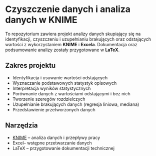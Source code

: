 # Czyszczenie danych i analiza danych w KNIME

To repozytorium zawiera projekt analizy danych skupiający się na identyfikacji, czyszczeniu i uzupełnianiu brakujących oraz odstających wartości z wykorzystaniem **KNIME** i **Excela**. Dokumentacja oraz podsumowanie analizy zostały przygotowane w **LaTeX**.

## Zakres projektu

- Identyfikacja i usuwanie wartości odstających
- Wyznaczanie podstawowych statystyk opisowych
- Interpretacja wyników statystycznych
- Porównanie danych z wartościami odstającymi i bez nich
- Tworzenie szeregów rozdzielczych
- Uzupełnianie brakujących danych (regresja liniowa, mediana)
- Przedstawienie przetworzonych danych

## Narzędzia

- [KNIME](https://www.knime.com/) – analiza danych i przepływy pracy
- Excel– wstępne przetwarzanie danych
- LaTeX – przygotowanie dokumentacji technicznej
